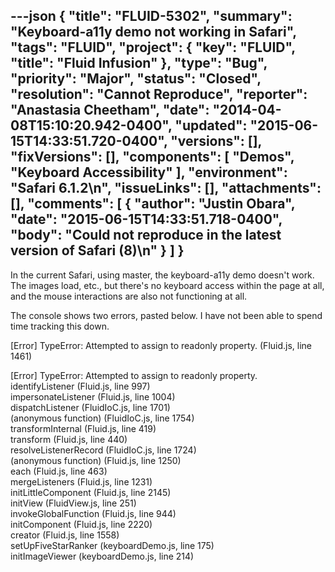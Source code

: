 ---json
{
  "title": "FLUID-5302",
  "summary": "Keyboard-a11y demo not working in Safari",
  "tags": "FLUID",
  "project": {
    "key": "FLUID",
    "title": "Fluid Infusion"
  },
  "type": "Bug",
  "priority": "Major",
  "status": "Closed",
  "resolution": "Cannot Reproduce",
  "reporter": "Anastasia Cheetham",
  "date": "2014-04-08T15:10:20.942-0400",
  "updated": "2015-06-15T14:33:51.720-0400",
  "versions": [],
  "fixVersions": [],
  "components": [
    "Demos",
    "Keyboard Accessibility"
  ],
  "environment": "Safari 6.1.2\n",
  "issueLinks": [],
  "attachments": [],
  "comments": [
    {
      "author": "Justin Obara",
      "date": "2015-06-15T14:33:51.718-0400",
      "body": "Could not reproduce in the latest version of Safari (8)\n"
    }
  ]
}
---
In the current Safari, using master, the keyboard-a11y demo doesn't work. The images load, etc., but there's no keyboard access within the page at all, and the mouse interactions are also not functioning at all.

The console shows two errors, pasted below. I have not been able to spend time tracking this down.

\[Error] TypeError: Attempted to assign to readonly property. (Fluid.js, line 1461)

\[Error] TypeError: Attempted to assign to readonly property.\
identifyListener (Fluid.js, line 997)\
impersonateListener (Fluid.js, line 1004)\
dispatchListener (FluidIoC.js, line 1701)\
(anonymous function) (FluidIoC.js, line 1754)\
transformInternal (Fluid.js, line 419)\
transform (Fluid.js, line 440)\
resolveListenerRecord (FluidIoC.js, line 1724)\
(anonymous function) (Fluid.js, line 1250)\
each (Fluid.js, line 463)\
mergeListeners (Fluid.js, line 1231)\
initLittleComponent (Fluid.js, line 2145)\
initView (FluidView\.js, line 251)\
invokeGlobalFunction (Fluid.js, line 944)\
initComponent (Fluid.js, line 2220)\
creator (Fluid.js, line 1558)\
setUpFiveStarRanker (keyboardDemo.js, line 175)\
initImageViewer (keyboardDemo.js, line 214)

        